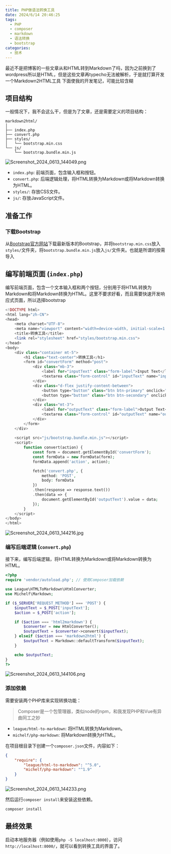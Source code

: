 ```yaml
---
title: PHP做语法转换工具
date: 2024/6/14 20:46:25
tags:
  - PHP
  - composer
  - markdown
  - 语法转换
  - bootstrap
categories:
  - 技术
---
```


最近不是把博客的一些文章从和HTML转到Markdown了吗，因为之前换到了wordpress所以是HTML，但是这些文章再typecho无法被解析，于是就打算开发一个Markdown2HTML工具
下面使我的开发笔记，可能比较含糊

## 项目结构

一般情况下，我不会这么干，但是为了文章，还是需要定义的项目结构：

```File
markdown2html/
│
├── index.php
├── convert.php
├── styles/
│   └── bootstrap.min.css
└── js/
    └── bootstrap.bundle.min.js
```

![Screenshot_2024_0613_144049.png](https://www.mengze2.cn/usr/uploads/2024/06/4020253398.png)

- `index.php`: 前端页面，包含输入框和按钮。
- `convert.php`: 后端逻辑处理，将HTML转换为Markdown或将Markdown转换为HTML。
- `styles/`: 存放CSS文件。
- `js/`: 存放JavaScript文件。

## 准备工作

### 下载Bootstrap

从[Bootstrap官方网站](https://getbootstrap.com/)下载最新版本的Bootstrap，并将`bootstrap.min.css`放入`styles/`文件夹，将`bootstrap.bundle.min.js`放入`js/`文件夹。也就是所谓的按需导入

## 编写前端页面 (`index.php`)

编写前端页面，包含一个文本输入框和两个按钮，分别用于将HTML转换为Markdown和将Markdown转换为HTML。这里不要求好看，而且需要快速开发响应式页面，所以选择bootstrap

```php
<!DOCTYPE html>
<html lang="zh-CN">
<head>
    <meta charset="UTF-8">
    <meta name="viewport" content="width=device-width, initial-scale=1.0">
    <title>转换工具</title>
    <link rel="stylesheet" href="styles/bootstrap.min.css">
</head>
<body>
    <div class="container mt-5">
        <h1 class="text-center">转换工具</h1>
        <form id="convertForm" method="post">
            <div class="mb-3">
                <label for="inputText" class="form-label">Input Text</label>
                <textarea class="form-control" id="inputText" name="inputText" rows="10"></textarea>
            </div>
            <div class="d-flex justify-content-between">
                <button type="button" class="btn btn-primary" onclick="convert('html2markdown')">HTML转Markdown</button>
                <button type="button" class="btn btn-secondary" onclick="convert('markdown2html')">Markdown转HTML</button>
            </div>
            <div class="mt-3">
                <label for="outputText" class="form-label">Output Text</label>
                <textarea class="form-control" id="outputText" name="outputText" rows="10" readonly></textarea>
            </div>
        </form>
    </div>
    
    <script src="js/bootstrap.bundle.min.js"></script>
    <script>
        function convert(action) {
            const form = document.getElementById('convertForm');
            const formData = new FormData(form);
            formData.append('action', action);

            fetch('convert.php', {
                method: 'POST',
                body: formData
            })
            .then(response => response.text())
            .then(data => {
                document.getElementById('outputText').value = data;
            });
        }
    </script>
</body>
</html>
```

![Screenshot_2024_0613_144216.jpg](https://www.mengze2.cn/usr/uploads/2024/06/1355451065.jpg)

### 编写后端逻辑 (`convert.php`)

接下来，编写后端逻辑，将HTML转换为Markdown或将Markdown转换为HTML。

```php
<?php
require 'vendor/autoload.php'; // 使用Composer加载依赖

use League\HTMLToMarkdown\HtmlConverter;
use Michelf\Markdown;

if ($_SERVER['REQUEST_METHOD'] === 'POST') {
    $inputText = $_POST['inputText'];
    $action = $_POST['action'];

    if ($action === 'html2markdown') {
        $converter = new HtmlConverter();
        $outputText = $converter->convert($inputText);
    } elseif ($action === 'markdown2html') {
        $outputText = Markdown::defaultTransform($inputText);
    }

    echo $outputText;
}
?>
```

![Screenshot_2024_0613_144106.png](https://www.mengze2.cn/usr/uploads/2024/06/248937117.png)

### 添加依赖

需要安装两个PHP库来实现转换功能：

> Composer是一个包管理器，类似node的npm，和我发现PHP和Vue有异曲同工之妙

- `league/html-to-markdown`: 将HTML转换为Markdown。
- `michelf/php-markdown`: 将Markdown转换为HTML。

在项目根目录下创建一个`composer.json`文件，内容如下：

```json
{
    "require": {
        "league/html-to-markdown": "^5.0",
        "michelf/php-markdown": "^1.9"
    }
}
```

![Screenshot_2024_0613_144233.png](https://www.mengze2.cn/usr/uploads/2024/06/3340222439.png)

然后运行`composer install`来安装这些依赖。

```sh
composer install
```

## 最终效果

启动本地服务器（例如使用`php -S localhost:8000`），访问`http://localhost:8000/`，就可以看到转换工具的界面了。